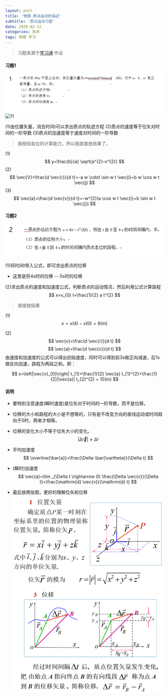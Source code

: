```yaml
---
layout: post
title: '物理-质点运动的描述'
subtitle: '质点运动习题'
date: 2020-02-12
categories: 技术
tags: 物理 学习
---
```


> 习题来源于[学习通](https://mooc1-1.chaoxing.com/mycourse/studentstudy?chapterId=215916877&courseId=202877706&clazzid=12368814&enc=fd0ffa09fffbc8f7c5791bb667c97186) 作业


#### 习题1

![1](https://raw.githubusercontent.com/JMbaozi/Blogimg/master/one1.png)
![11](https://wx1.sinaimg.cn/mw690/ebeef3aaly1gbtobgiyazj20jc04o0ud.jpg)

(1)由位置矢量，消去时间t可以求出质点的轨迹方程
(2)质点的速度等于位矢对时间的一阶导数
(3)质点的加速度等于速度对时间的一阶导数

> 我相信各位的计算能力，所以我直接放结果了。

(1)
$$
y=\frac{b}{a} \sqrt{a^{2}-x^{2}}
$$
(2)
$$
\vec{V}=\frac{d \vec{r}}{d t}=-a w \cdot \sin w t \vec{i}+b w \cos w t \vec{j}
$$
(3)
$$
\vec{a}=\frac{d \vec{v}}{d t}=-w^{2}(a \cos w t \vec{i}+b \sin w t \vec{j})
$$

#### 习题2
![2](https://raw.githubusercontent.com/JMbaozi/Blogimg/master/one2.png)

(1)将时间t带入公式，即可求出质点的位移
* 这里是将4s时的位移 -- 0s时的位移

(2)求出质点的速度和加速度公式，判断质点的运动情况，然后利用公式计算路程
$$
x=v_{0} t+\frac{1}{2} a t^{2}
$$

> 直接放结果

(1)
$$
x=x(4)-x(0)=8(m)
$$

(2)
$$
\vec{v}=\frac{d \vec{r}}{d t}
$$
$$
\vec{a}=\frac{d \vec{v}}{d t}
$$
由速度和加速度的公式可以得出初始速度，同时可以得到前3s做正向减速，后1s做反向加速，路程为两段之和。即：

$$
s=\left|\vec{v}_{0}\right| t_{1}+\frac{1}{2} \vec{a} t_{1}^{2}+\frac{1}{2}|\vec{a}| t_{2}^{2} = 10(m)
$$

#### 说明
* 要特别注意速度(瞬时速度)是位矢对于时间的一阶导数，而不是位移。
* 位移的大小和路程的大小是不想等的，只有是不改变方向的直线运动或时间趋向于0时，两者才相等。
* 位移的变化大小不等于位矢大小的变化。
$$
|\Delta \vec{r}| \neq \Delta r
$$
* 平均加速度
$$
\overline{\bar{a}}=\frac{\Delta \bar{\vartheta}}{\Delta t}
$$
* (瞬时)加速度
$$
\vec{a}=\lim _{\Delta t \rightarrow 0} \frac{\Delta \vec{v}}{\Delta t}=\frac{\mathrm{d} \vec{v}}{\mathrm{d} t}
$$

* 最后放两张图，更好的理解位矢和位移
![3](https://raw.githubusercontent.com/JMbaozi/Blogimg/master/one4.png)
![4](https://raw.githubusercontent.com/JMbaozi/Blogimg/master/one3.png)